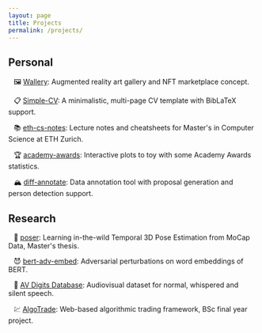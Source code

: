 ```yaml
---
layout: page
title: Projects
permalink: /projects/
---
```


## Personal

&ensp; :framed_picture: [Wallery](https://devpost.com/software/wallery): Augmented reality art gallery and NFT marketplace concept.  

&ensp; :clipboard: [Simple-CV](https://github.com/dcetin/Simple-CV): A minimalistic, multi-page CV template with BibLaTeX support.  

&ensp; :books: [eth-cs-notes](https://github.com/dcetin/eth-cs-notes): Lecture notes and cheatsheets for Master's in Computer Science at ETH Zurich.  

&ensp; :trophy: [academy-awards](http://dcetin.me/en/blog/academy-awards): Interactive plots to toy with some Academy Awards statistics.  

&ensp; :mountain_snow: [diff-annotate](https://github.com/dcetin/diff-annotate): Data annotation tool with proposal generation and person detection support.  

## Research

&ensp; :running: [poser](https://www.research-collection.ethz.ch/handle/20.500.11850/449664): Learning in-the-wild Temporal 3D Pose Estimation from MoCap Data, Master's thesis.

&ensp; :smiling_imp: [bert-adv-embed](https://github.com/dcetin/bert-adv-embed): Adversarial perturbations on word embeddings of BERT.  

&ensp; :lips: [AV Digits Database](https://ibug-avs.eu/): Audiovisual dataset for normal, whispered and silent speech.  

&ensp; :chart: [AlgoTrade](https://senior.ceng.metu.edu.tr/2018/algotrading/): Web-based algorithmic trading framework, BSc final year project.  
